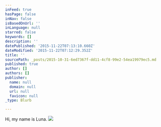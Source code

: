```yaml
---
inFeed: true
hasPage: false
inNav: false
isBasedOnUrl: ''
inLanguage: null
starred: false
keywords: []
description: ''
datePublished: '2015-11-22T07:13:10.660Z'
dateModified: '2015-11-22T07:12:29.352Z'
title: ''
sourcePath: _posts/2015-10-31-6ed7367f-dd11-4cf8-99e2-54ea19979ec5.md
published: true
author: []
authors: []
publisher:
  name: null
  domain: null
  url: null
  favicon: null
_type: Blurb

---
```

Hi, my name is Luna.
![](https://the-grid-user-content.s3-us-west-2.amazonaws.com/97cbd434-adf1-44b7-85fc-677256b9d4d7.JPG)